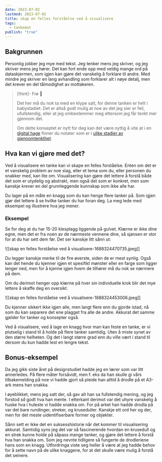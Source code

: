 ```yaml
---
date: 2023-07-02
lastmod: 2023-07-02
title: skap en felles forståelse ved å visualisere
tags:
  - tankemat
publish: "true"
---
```


## Bakgrunnen

Personlig jobber jeg mye med tekst. Jeg tenker mens jeg skriver, og jeg skriver mens jeg hører. Det kan fort ende opp med veldig mange ord på dataskjermen, som igjen kan gjøre det vanskelig å forklare til andre. Med mindre jeg skriver en lang avhandling som forklarer alt i nøye detalj, men det krever en del tålmodighet av mottakeren.

> [!hint]- Frø  🌱
>
> Det her må du nok ta med en klype salt, for denne tanken er helt i babystadiet. Det er altså godt mulig at noe av det jeg sier er feil, ufullstendig, eller at jeg ombestemmer meg ettersom jeg får tenkt mer gjennom det.
> 
> Om dette konseptet er nytt for deg kan det være nyttig å vite at i en [digital hage](notes/digitalt%20hagearbeid.md) finner du notater som er i [ulike stadier av gjennomtenkthet](notes/stadier%20av%20gjennomtenkthet.md).

## Hva kan vi gjøre med det?

Ved å visualisere en tanke kan vi skape en felles forståelse. Enten om det er et vanskelig problem av noe slag, eller et tema som du, eller personen du snakker med, kan lite om. Visualisering kan gjøre det lettere å forstå både det som er utydelig og abstrakt, men også det som er konkret, men som kanskje krever en del grunnleggende kunnskap som ikke alle har.

Du lager på en måte en knagg som du kan henge flere tanker på. Som igjen gjør det lettere å se hvilke tanker du har foran deg. La meg lede med eksempel og illustrere hva jeg mener. 

### Eksempel

Se for deg at du har 15-20 klesplagg liggende på gulvet. Klærne er ikke dine egne, men det er fra noen av de nærmeste vennene dine, så sjansen er stor for at du har sett dem før. Det ser kanskje litt sånn ut:

![[skap en felles forståelse ved å visualisere-1688324470735.jpeg]]

Du legger kanskje merke til de fire øverste, siden de er mest synlig. Også kan det hende du kjenner igjen et spesifikt mønster eller en farge som ligger lenger ned, men for å kjenne igjen hvem de tilhører må du nok se nærmere på dem.

Om du derimot henger opp klærne på hver sin individuelle krok blir det mye lettere å skaffe deg en oversikt.

![[skap en felles forståelse ved å visualisere-1688324453006.jpeg]]

Du kjenner sikkert ikke igjen alle, men langt flere enn du gjorde istad, nå som du kan separere det ene plagget fra alle de andre. Akkurat det samme gjelder for tanker og konsepter også.

Ved å visualisere, ved å lage en knagg hvor man kan feste en tanke, er vi plutselig i stand til å holde på flere tanker samtidig. Uten å miste synet av den større helheten. Og det i langt større grad enn du ville vært i stand til dersom du kun hadde lest en lengre tekst.

## Bonus-eksempel

Da jeg gikk siste året på designstudiet hadde jeg en lærer som var litt annerledes. På flere måter forsåvidt, men f. eks da han skulle gi vårs tilbakemelding på noe vi hadde gjort så pleide han alltid å drodle på et A3-ark mens han snakka.

I øyeblikket, mens jeg satt der, så gav alt han sa fullstendig mening, og jeg forstod *så* godt hva han mente. I etterkant derimot var det uhyre vanskelig å huske hva i huleste vi hadde snakka om. For på arket han hadde drodla på var det bare rundinger, streker, og kruseduller. Kanskje ett ord her og der, men for det meste uidentifiserbare former og objekter.

Sånn sett er ikke det en suksesshistorie når det kommer til visualisering akkurat. Samtidig syns jeg det var så fascinerende hvordan en krusedull og en strek kunne holde på såpass mange tanker, og gjøre det lettere å forstå hva han snakka om. Som jeg nevnte tidligere så fungerte de drodleriene hans som en knagg. Utfordringa viste seg heller å være at jeg hadde behov for å sette navn på de ulike knaggene, for at det skulle være mulig å forstå det seinere.
